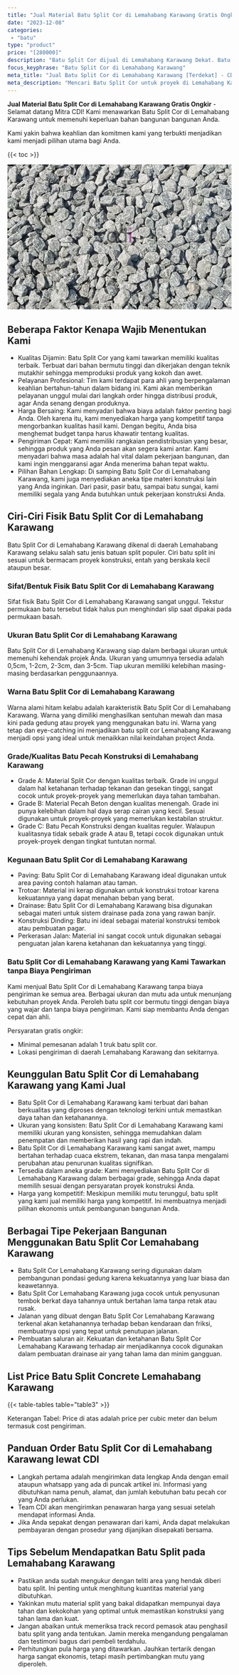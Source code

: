 ```yaml
---
title: "Jual Material Batu Split Cor di Lemahabang Karawang Gratis Ongkir"
date: "2023-12-08"
categories:
 - "batu"
type: "product"
price: "[280000]"
description: "Batu Split Cor dijual di Lemahabang Karawang Dekat. Batu Split Cor ini sering dipakai dalam proyek konstruksi sebagai campuran beton yang berkualitas dan awet. Hubungi kami untuk informasi lebih lanjut."
focus_keyphrase: "Batu Split Cor di Lemahabang Karawang"
meta_title: "Jual Batu Split Cor di Lemahabang Karawang [Terdekat] - CDI"
meta_description: "Mencari Batu Split Cor untuk proyek di Lemahabang Karawang? Kami menawarkan Batu Split Cor berkualitas untuk campuran beton. Raih penawaran terbaik sekarang."
---
```


**Jual Material Batu Split Cor di Lemahabang Karawang Gratis Ongkir** - Selamat datang Mitra CDI! Kami menawarkan Batu Split Cor di Lemahabang Karawang untuk memenuhi keperluan bahan bangunan bangunan Anda.

Kami yakin bahwa keahlian dan komitmen kami yang terbukti menjadikan kami menjadi pilihan utama bagi Anda.

{{< toc >}}

![Jual Material Batu Split Cor di Lemahabang Karawang Gratis Ongkir](/images/batu/batu-split-18.jpg)

## Beberapa Faktor Kenapa Wajib Menentukan Kami

*   Kualitas Dijamin: Batu Split Cor yang kami tawarkan memiliki kualitas terbaik. Terbuat dari bahan bermutu tinggi dan dikerjakan dengan teknik mutakhir sehingga memproduksi produk yang kokoh dan awet.
*   Pelayanan Profesional: Tim kami terdapat para ahli yang berpengalaman keahlian bertahun-tahun dalam bidang ini. Kami akan memberikan pelayanan unggul mulai dari langkah order hingga distribusi produk, agar Anda senang dengan produknya.
*   Harga Bersaing: Kami menyadari bahwa biaya adalah faktor penting bagi Anda. Oleh karena itu, kami menyediakan harga yang kompetitif tanpa mengorbankan kualitas hasil kami. Dengan begitu, Anda bisa menghemat budget tanpa harus khawatir tentang kualitas.
*   Pengiriman Cepat: Kami memiliki rangkaian pendistribusian yang besar, sehingga produk yang Anda pesan akan segera kami antar. Kami menyadari bahwa masa adalah hal vital dalam pekerjaan bangunan, dan kami ingin menggaransi agar Anda menerima bahan tepat waktu.
*   Pilihan Bahan Lengkap: Di samping Batu Split Cor di Lemahabang Karawang, kami juga menyediakan aneka tipe materi konstruksi lain yang Anda inginkan. Dari pasir, pasir batu, sampai batu sungai, kami memiliki segala yang Anda butuhkan untuk pekerjaan konstruksi Anda.

## Ciri-Ciri Fisik Batu Split Cor di Lemahabang Karawang

Batu Split Cor di Lemahabang Karawang dikenal di daerah Lemahabang Karawang selaku salah satu jenis batuan split populer. Ciri batu split ini sesuai untuk bermacam proyek konstruksi, entah yang berskala kecil ataupun besar.

### Sifat/Bentuk Fisik Batu Split Cor di Lemahabang Karawang

Sifat fisik Batu Split Cor di Lemahabang Karawang sangat unggul. Tekstur permukaan batu tersebut tidak halus pun menghindari slip saat dipakai pada permukaan basah.

### Ukuran Batu Split Cor di Lemahabang Karawang

Batu Split Cor di Lemahabang Karawang siap dalam berbagai ukuran untuk memenuhi kehendak projek Anda. Ukuran yang umumnya tersedia adalah 0,5cm, 1-2cm, 2-3cm, dan 3-5cm. Tiap ukuran memiliki kelebihan masing-masing berdasarkan penggunaannya.

### Warna Batu Split Cor di Lemahabang Karawang

Warna alami hitam kelabu adalah karakteristik Batu Split Cor di Lemahabang Karawang. Warna yang dimiliki menghasilkan sentuhan mewah dan masa kini pada gedung atau proyek yang menggunakan batu ini. Warna yang tetap dan eye-catching ini menjadikan batu split cor Lemahabang Karawang menjadi opsi yang ideal untuk menaikkan nilai keindahan project Anda.

### Grade/Kualitas Batu Pecah Konstruksi di Lemahabang Karawang

*   Grade A: Material Split Cor dengan kualitas terbaik. Grade ini unggul dalam hal ketahanan terhadap tekanan dan gesekan tinggi, sangat cocok untuk proyek-proyek yang memerlukan daya tahan tambahan.
*   Grade B: Material Pecah Beton dengan kualitas menengah. Grade ini punya kelebihan dalam hal daya serap cairan yang kecil. Sesuai digunakan untuk proyek-proyek yang memerlukan kestabilan struktur.
*   Grade C: Batu Pecah Konstruksi dengan kualitas reguler. Walaupun kualitasnya tidak sebaik grade A atau B, tetapi cocok digunakan untuk proyek-proyek dengan tingkat tuntutan normal.

### Kegunaan Batu Split Cor di Lemahabang Karawang

*   Paving: Batu Split Cor di Lemahabang Karawang ideal digunakan untuk area paving contoh halaman atau taman.
*   Trotoar: Material ini kerap digunakan untuk konstruksi trotoar karena kekuatannya yang dapat menahan beban yang berat.
*   Drainase: Batu Split Cor di Lemahabang Karawang bisa digunakan sebagai materi untuk sistem drainase pada zona yang rawan banjir.
*   Konstruksi Dinding: Batu ini ideal sebagai material konstruksi tembok atau pembuatan pagar.
*   Perkerasan Jalan: Material ini sangat cocok untuk digunakan sebagai penguatan jalan karena ketahanan dan kekuatannya yang tinggi.

### Batu Split Cor di Lemahabang Karawang yang Kami Tawarkan tanpa Biaya Pengiriman

Kami menjual Batu Split Cor di Lemahabang Karawang tanpa biaya pengiriman ke semua area. Berbagai ukuran dan mutu ada untuk menunjang kebutuhan proyek Anda. Peroleh batu split cor bermutu tinggi dengan biaya yang wajar dan tanpa biaya pengiriman. Kami siap membantu Anda dengan cepat dan ahli.

Persyaratan gratis ongkir:

*   Minimal pemesanan adalah 1 truk batu split cor.
*   Lokasi pengiriman di daerah Lemahabang Karawang dan sekitarnya.

## Keunggulan Batu Split Cor di Lemahabang Karawang yang Kami Jual

*   Batu Split Cor di Lemahabang Karawang kami terbuat dari bahan berkualitas yang diproses dengan teknologi terkini untuk memastikan daya tahan dan ketahanannya.
*   Ukuran yang konsisten: Batu Split Cor di Lemahabang Karawang kami memiliki ukuran yang konsisten, sehingga memudahkan dalam penempatan dan memberikan hasil yang rapi dan indah.
*   Batu Split Cor di Lemahabang Karawang kami sangat awet, mampu bertahan terhadap cuaca ekstrem, tekanan, dan masa tanpa mengalami perubahan atau penurunan kualitas signifikan.
*   Tersedia dalam aneka grade: Kami menyediakan Batu Split Cor di Lemahabang Karawang dalam berbagai grade, sehingga Anda dapat memilih sesuai dengan persyaratan proyek konstruksi Anda.
*   Harga yang kompetitif: Meskipun memiliki mutu terunggul, batu split yang kami jual memiliki harga yang kompetitif. Ini membuatnya menjadi pilihan ekonomis untuk pembangunan bangunan Anda.

## Berbagai Tipe Pekerjaan Bangunan Menggunakan Batu Split Cor Lemahabang Karawang

*   Batu Split Cor Lemahabang Karawang sering digunakan dalam pembangunan pondasi gedung karena kekuatannya yang luar biasa dan keawetannya.
*   Batu Split Cor Lemahabang Karawang juga cocok untuk penyusunan tembok berkat daya tahannya untuk bertahan lama tanpa retak atau rusak.
*   Jalanan yang dibuat dengan Batu Split Cor Lemahabang Karawang terkenal akan ketahanannya terhadap beban kendaraan dan friksi, membuatnya opsi yang tepat untuk penutupan jalanan.
*   Pembuatan saluran air. Kekuatan dan ketahanan Batu Split Cor Lemahabang Karawang terhadap air menjadikannya cocok digunakan dalam pembuatan drainase air yang tahan lama dan minim gangguan.

## List Price Batu Split Concrete Lemahabang Karawang

{{< table-tables table="table3" >}}

Keterangan Tabel: Price di atas adalah price per cubic meter dan belum termasuk cost pengiriman.

## Panduan Order Batu Split Cor di Lemahabang Karawang lewat CDI

*   Langkah pertama adalah mengirimkan data lengkap Anda dengan email ataupun whatsapp yang ada di puncak artikel ini. Informasi yang dibutuhkan nama penuh, alamat, dan jumlah kebutuhan batu pecah cor yang Anda perlukan.
*   Team CDI akan mengirimkan penawaran harga yang sesuai setelah mendapat informasi Anda.
*   Jika Anda sepakat dengan penawaran dari kami, Anda dapat melakukan pembayaran dengan prosedur yang dijanjikan disepakati bersama.

## Tips Sebelum Mendapatkan Batu Split pada Lemahabang Karawang

*   Pastikan anda sudah mengukur dengan teliti area yang hendak diberi batu split. Ini penting untuk menghitung kuantitas material yang dibutuhkan.
*   Yakinkan mutu material split yang bakal didapatkan mempunyai daya tahan dan kekokohan yang optimal untuk memastikan konstruksi yang tahan lama dan kuat.
*   Jangan abaikan untuk memeriksa track record pemasok atau penghasil batu split yang anda tentukan. Jamin mereka mengandung pengalaman dan testimoni bagus dari pembeli terdahulu.
*   Perhitungkan pula harga yang ditawarkan. Jauhkan tertarik dengan harga sangat ekonomis, tetapi masih pertimbangkan mutu yang diperoleh.
